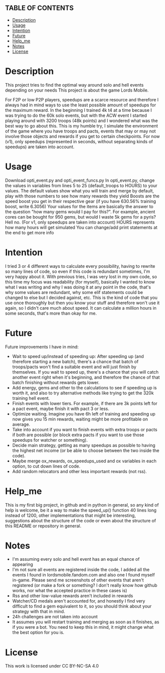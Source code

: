 ## TABLE OF CONTENTS

- [Description](#Description)
- [Usage](#Usage)
- [Intention](#Intention)
- [Future](#Future)
- [Help_me](#Help_me)
- [Notes](#Notes)
- [License](#License)

# Description
This project tries to find the optimal way around solo and hell events depending on your needs
This project is about the game Lords Mobile.

For F2P or low P2P players, speedups are a scarce resource and therefore I always had in mind ways to use the least possible amount of speedups for the maximum reward. In the beginning I trained 4k t4 at a time because I was trying to do the 60k solo events, but with the ACW event I started playing around with 3200 troops (48k points) and I wondered what was the best way to go about this. 
This is my humble try, I simulate the environment of the game where you have troops and pacts, events that may or may not involve those objects and rewards if you get to certain checkpoints.
For now (v1), only speedups (represented in seconds, without separating kinds of speedups) are taken into account.

# Usage
Download opti_event.py and opti_event_funcs.py
In opti_event.py, change the values in variables from lines 5 to 25 (default_troops to HOURS) to your values. 
The default values show what you will train and merge by default, play with those numbers to see how many rewards they yield
Boosts are the speed boost you get in their respective gear (if you have 630.56% training boost, write 6.3056)
Your values for the items are basically the answer to the question "how many gems would I pay for this?". For example, ancient cores can be bought for 950 gems, but would I waste 5k gems for a pyris? Hell no. (For v1, only speedups are taken into account)
HOURS represents how many hours will get simulated
You can change/add print statements at the end to get more info


# Intention
I tried 3 or 4 different ways to calculate every possibility, having to rewrite so many lines of code, so even if this code is redundant sometimes, I'm very happy about it. With previous tries, I was very lost in my own code, so this time my focus was readability (for myself), basically I wanted to know what I was writing and why I was doing it at any point in the code, that's why some values are redundant, why some elif statements could be changed to else but I decided against, etc.
This is the kind of code that you use once thoroughly but then you know your stuff and therefore won't use it again, so I didn't care much about speed. It can calculate a million hours in some seconds, that's more than okay for me. 

# Future
Future improvements I have in mind:

 - Wait to speed up/instead of speeding up:
After speeding up (and therefore starting a new batch), there's a chance that batch of troops/pacts won't find a suitable event and will just finish by themselves. If you wait to speed up, there's a chance that you will catch another event right when it's beginning, and therefore the chance of that batch finishing without rewards gets lower.
- Add energy, gems and other to the calculations to see if speeding up is worth it, and also to try alternative methods like trying to get the 320k training hell event.
- Finish events with lower tiers. For example, if there are 3k points left for a pact event, maybe finish it with pact 3 or less.
- Optimize waiting. Imagine you have 6h left of training and speeding up now gives you 15 min rewards, waiting might be more profitable on average.
- Take into account if you want to finish events with extra troops or pacts if both are possible (or block extra pacts if you want to use those speedups for watcher or something).
- Decide main strategy, getting as many speedups as possible to having the highest net income (or be able to choose between the two inside the code).
- Maybe merge ox_rewards, ox_speedups_used and ox variables in each option, to cut down lines of code.
- Add random relocators and other less important rewards (not rss).

# Help_me
This is my first big project, in github and in python in general, so any kind of help is welcome, be it a way to make the speed_up() function 40 lines long instead of 1200, other implementations that might be interesting, suggestions about the structure of the code or even about the structure of this README or repository in general. 

# Notes
- I'm assuming every solo and hell event has an equal chance of appearing
- I'm not sure all events are registered inside the code, I added all the events I found in lordsmobile.fandom.com and also one I found myself in-game. Please send me screenshots of other events that aren't registered (or make a fork or something? I don't really know how github works, nor what the accepted practice in these cases is)
- Rss and other low-value rewards aren't included in rewards
- Watcher/CD medals aren't accounted for, and honestly I find very difficult to find a gem equivalent to it, so you should think about your strategy with that in mind.
- 24h challenges are not taken into account
- It assumes you will restart training and merging as soon as it finishes, as if you were a bot. You need to keep this in mind, it might change what the best option for you is.


# License
This work is licensed under CC BY-NC-SA 4.0
